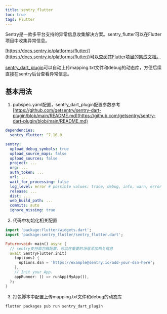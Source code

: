 ```yaml
---
title: sentry_flutter
toc: true
tags: Flutter 
---
```


Sentry是一款多平台支持的异常信息收集解决方案。sentry_flutter可以在Flutter项目中收集异常信息。

[https://docs.sentry.io/platforms/flutter/](https://docs.sentry.io/platforms/flutter/)可以查阅其Flutter项目的集成文档。

[sentry_dart_plugin](https://pub.dev/packages/sentry_dart_plugin)可以自动上传mapping.txt文件和debug的动态库，方便后续直接在sentry后台查看异常信息。

## 基本用法

1. pubspec.yaml配置，sentry_dart_plugin配置参数参考[https://github.com/getsentry/sentry-dart-plugin/blob/main/README.md](https://github.com/getsentry/sentry-dart-plugin/blob/main/README.md)

```yaml
dependencies:
  sentry_flutter: ^7.16.0

sentry:
  upload_debug_symbols: true
  upload_source_maps: false
  upload_sources: false
  project: ...
  org: ...
  auth_token: ...
  url: ...
  wait_for_processing: false
  log_level: error # possible values: trace, debug, info, warn, error
  release: ...
  dist: ...
  web_build_path: ...
  commits: auto
  ignore_missing: true
```

2. 代码中初始化相关配置

```dart
import 'package:flutter/widgets.dart';
import 'package:sentry_flutter/sentry_flutter.dart';

Future<void> main() async {
  // sentry支持面包屑配置，可以在重要的场景添加相关信息
  await SentryFlutter.init(
    (options) {
      options.dsn = 'https://example@sentry.io/add-your-dsn-here';
    },
    // Init your App.
    appRunner: () => runApp(MyApp()),
  );
}

```

3. 打包脚本中配置上传mapping.txt文件和debug的动态库

```shell
flutter packages pub run sentry_dart_plugin 
```
